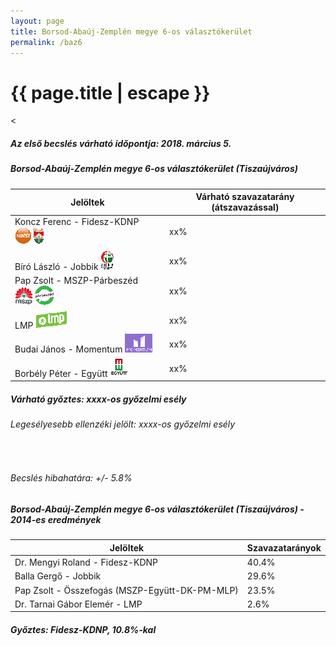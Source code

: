 ```yaml
---
layout: page
title: Borsod-Abaúj-Zemplén megye 6-os választókerület
permalink: /baz6
---
```


<h1 class="page-title">{{ page.title | escape }}</h1>

<div class="section">
    <div class="row">
          <div class="col s12"><
<h5>Az első becslés várható időpontja: 2018. március 5.</h5>
		  <h5>Borsod-Abaúj-Zemplén megye 6-os választókerület (Tiszaújváros)</h5>
            <table class="striped">
              <thead>
                <tr>
                    <th>Jelöltek</th>
                    <th>Várható szavazatarány (átszavazással)</th>
                </tr>
              </thead>
              <tbody>
             <tr>
                  <td>Koncz Ferenc - Fidesz-KDNP <img src="images/fideszkdnp_logo.png"></td>
				  <td id="id_fidesz">xx%</td>
			</tr>
			<tr><td>Bíró László - Jobbik <img src="images/jobbik_logo.png"></td><td id="id_jobbik">xx%</td></tr>
<tr>
                  <td>Pap Zsolt - MSZP-Párbeszéd <img src="images/mszpparbeszed_logo.png"></td>
				  <td id="id_baloldal">xx%</td>
			</tr>
			<tr>
                  <td>LMP <img src="images/lmp_logo.png"></td>
				  <td id="id_lmp">xx%</td>
			</tr>
			<tr>
				  <td>Budai János - Momentum <img src="images/momentum_logo.png"></td>
				  <td id="id_momentum">xx%</td>
			</tr>
<tr>
<td>Borbély Péter -  Együtt <img src="images/egyutt_logo.png"></td>
<td id="id_egyutt">xx%</td>
</tr>                
              </tbody>
            </table>
			<h5>Várható győztes: <span id="gyoztes">xx</span><span id="esely">xx</span><span>-os győzelmi esély</span></h5>
			<h6>Legesélyesebb ellenzéki jelölt: <span id="masodik">xx</span><span id="esely2">xx</span><span>-os győzelmi esély</span></h6>
			<br/>
			<h6>Becslés hibahatára: +/- 5.8%</h6>
          </div>
    </div>
</div>

<div class="section">
    <div class="row">
          <div class="col s12">
		  <h5>Borsod-Abaúj-Zemplén megye 6-os választókerület (Tiszaújváros) - 2014-es eredmények</h5>
            <table class="striped">
              <thead>
                <tr>
                    <th>Jelöltek</th>
                    <th>Szavazatarányok</th>
                </tr>
              </thead>
              <tbody>
			  <tr>
                  <td>Dr. Mengyi Roland - Fidesz-KDNP</td>
				  <td>40.4%</td>
			  </tr>
			  <tr>
			      <td>Balla Gergő - Jobbik</td>
				  <td>29.6%</td>
			  </tr>
			  <tr>
				  <td>Pap Zsolt - Összefogás (MSZP-Együtt-DK-PM-MLP)</td>
				  <td>23.5%</td>
			</tr>
			<tr>
				  <td>Dr. Tarnai Gábor Elemér - LMP</td>
				  <td>2.6%</td>
			</tr>                
              </tbody>
            </table>
			<h5>Győztes: Fidesz-KDNP, 10.8%-kal</h5>
          </div>
    </div>
</div>

